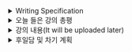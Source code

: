 <details>
<summary>Writing Specification</summary>
<div markdown="1">

>Date : 22.02.10
>
>강좌 분류 : DL Basic
>
>>강좌 번호 : 9
>>
>>제목 : Generative model 1
>
>>강좌 번호 : 10 
>>
>>제목 : Generative model 2

</div>
</details>

<details>
<summary>오늘 들은 강의 총평</summary>
<div markdown="1">

Generative Model, 나도 모르는 다양한 것들이 있었다.

뭐... 생성 모델이라고 한다면 GAN이 가장 유명하니까(적어도 내 기준엔?)

그것만 알면 되겠지라고 생각했었는데, 꼭 그런 것도 아니었나 싶기도 하고.

알아두면 좋으니 정리해보려고 하는데 정리가 마음에 들지 않고 내용도 (심지어 스스로에게도) 불확실해서

지금 **수정 중** 에 있어 일단 올리지 않고 있다.

예시 같은 것들이 조금 풍부하고 명확했으면 좋겠다 싶어서 그런 것도 있다.

물론 그런 예시는 Notion에나 올리겠지만 이렇게 좀 정리해둬야 Notion에도 올리기 편하다.

(살짝 Notion에 정리하기 전에 Structure를 가다듬는 행위라고 보면 된다.)

따라서 내일 계획은 월요일/수요일/목요일 정리에 미진했던 부분을 다시 점검하는 식으로 계획을 잡았다.

</div>
</details>

<details>
<summary>강의 내용(It will be uploaded later)</summary>
<div markdown="1">

Generative Model

강의의 처음 부분에서 소개되는 리처드 파인만의 판서(?)에 쓰인 내용이다.
> What I can not create (is) I do not understand.
>> 무슨 뜻일까 고민을 했는데, 저 괄호를 집어넣으면 말이 되긴 하네
>>
>> 내가 만들 수가 없는 것은 내가 이해하지 못한 것이다.
>>
>> 왜 소개하셨을까? => Genertive Model이 무엇을 이해하는 지를 알았으면해서 였을까?

Generative Model에 대한 내용은 굉장히 그 범주가 크다는 것이 있다. 하지만 공통적으로 무엇인가를 이해하려고 한다.
> 그 무엇은 바로 Probability Distribution, data x의 확률 분포 p(x)를 찾아내려고 하는 것이다.

Generative Model의 범위에 대해서, 강의는 아래와 같이 소개하고 있다.

1. Generation
   > 학습한 확률 분포로부터 새로운 데이터 x_new를 샘플링하는 것
   >> 이런 행동이 가능한 모델을 Implicit Model이라고 함.
2. Density Estimation
   > 확률 분포 p(x)를 바탕으로 어떤 데이터 x의 명시적인 확률을 제시하는 모델 (Discriminative Model, Anomaly Detection 등이 해당)
   >> Generation과 함께 이런 행동이 가능한 모델을 Explicit Model이라고 함.
   >>
   >> Discriminative Model도 크게 보면 Generative Model이 되는 것임.
3. Unsupervised Representation Learning
   > label이 없어도 어떤 데이터 x가 공통으로 가지고 있는 것들을 학습하는 것. (Feature Learning)
   >> 논란의 여지가 있다고 생각하시는 듯 하지만, 나는 개인적으로는 Feature Learning 역시 Generative Model이라고 생각함.
   >>
   >> GAN based로 어떤 데이터의 implict/explicit한 feature들을 추출하여 Object Re-Identification을 하는 연구들이 진행되고 있고,
   >>
   >> 생각보다 그와 관련된 연구에서 성능이 좋다. 다양한 방법론과 활용에 따라서 Generative Model에 포함될 수 있다고 생각한다.
   >>> 즉, 여기서 뽑는 Feature들이 그 Object를 Representation할 수 있다고 보는 것이다.

기본적인 이산 확률 분포 모델을 설명해주셨는데, 아래의 두 모델을 설명해주셨다.

1. Bernoulli Distribution : 베르누이 분포, 동전 던지기 모델

2. Categorical Distribution : 카테고리 분포, 주사위 던지기 모델

동전/주사위 던지기 모델을 나타내는 두 분포가 왜 중요했을까?

이는 이미지에서의 Generative Model을 설명하기 위한 Build Up이라고 생각한다.

각 픽셀은 1번의 시행을 나타낸다고 가정했을 때,

이진 영상(Binary Image)은 그 영상을 Bernoulli Distribution으로 모델링 가능하며

일반적인 영상은 Categorical Distribution으로 모델링 가능하다.

픽셀 1개가 가질 수 있는 가중치의 수를 계산하면 아래와 같다.

> 1. Binary Image : 1
> 2. 8-bit Grayscale Image : 255
>> 255 = 2^8 - 1
> 3. 16-bit Grayscale Image : 65,535
>> 65535 = 2^16 - 1
> 4. 8-bit Color Image : 16,777,215
>> 16777215 = (2^8) * (2^8) * (2^8) - 1 = 2^24 - 1
> 5. 16-bit Color Image : 281,474,976,710,655
>> 281474976710655 = (2^16) * (2^16) * (2^16) - 1 = 2^48 - 1

위 계산은 경우의 수에서 1개를 빼면(가중치의 합은 1이 되어야 하니까) 나온다.

와! 상상이 안될만큼 거대한 숫자다.

그런데 이걸로 끝이 아니다! 이제 MNIST 기준으로 28x28=784개의 픽셀이 있는 이미지에 대한 가중치의 숫자를 구하면..

(단, 각 픽셀은 서로 독립적이라고 가정한다.)

> 1. Binary Image : (1+1)^784 - 1
> 2. 8-bit Grayscale Image : (255+1)^784 - 1
> 3. 16-bit Grayscale Image : (65,535+1)^784 - 1
> 4. 8-bit Color Image : (16,777,215+1)^784 - 1
> 5. 16-bit Color Image : (281,474,976,710,655+1)^784 - 1

어... 이건 좀.. 저렇게 많은 가중치를 계산하란 말인가!!!

그렇기에 우리는 각 픽셀은 어느정도 의존적이라고 가정하여 모델링을 조금 하면 괜찮긴 하다.

이렇게 모델링 한 것을 Autoregressive Model이라고 부른다.

어... 저 단어 어디서 많이 봤다. 무려 어제한 RNN 모델이다.

이제부터는 Notion에 나머지를 정리해두겠다. 관심 있으면 와서 보면 된다.

</div>
</details>

<details>
<summary>후일담 및 차기 계획</summary>
<div markdown="1">

*또!*  또!!  **또!!!** 생활패턴이 망가졌다.

어제 2시간 밖에 안자서 오늘 11시간 잤다.

이렇게 해서는 안되는데... 어제 정리도 사실 제대로 못했고, 기껏 한 정리는 그닥 맘에 들지 않는다.

뭐 좋은 거라면 강의는 그래도 들어서 복습한다는 셈치면 되는 것이긴 하니까.

그리고 불행인지 다행인지 이번주 논문 공부는 Transformer니까

조금 더 심기일전해서 정리할 필요가 있다고 본다.

그리고 사실 강의 분류가 DL Basic인거부터 이거 제대로 안잡고 넘어가면 안 될 것 같기도 하고. ㅋㅋ

아무튼 한 줄 요약은
>**나 죽갔슈요.**

</div>
</details>

